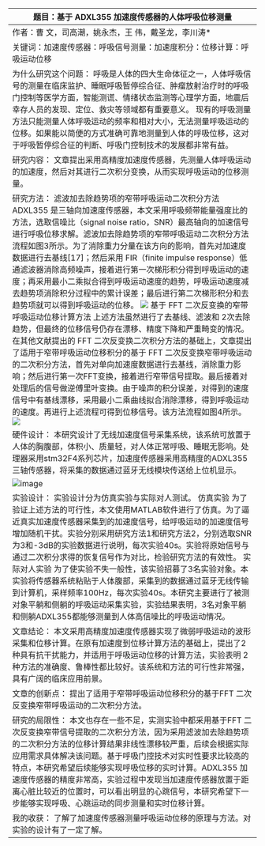 | 题目：基于 ADXL355 加速度传感器的人体呼吸位移测量                                                                                                                                                                                                                                                                                                                                                                                                                                                                                                                                                                                                                                                                                                                                                                                                                                                                                                                                                                                                                                                                                                                                                                                                                          |
|----------------------------------------------------------------------------------------------------------------------------------------------------------------------------------------------------------------------------------------------------------------------------------------------------------------------------------------------------------------------------------------------------------------------------------------------------------------------------------------------------------------------------------------------------------------------------------------------------------------------------------------------------------------------------------------------------------------------------------------------------------------------------------------------------------------------------------------------------------------------------------------------------------------------------------------------------------------------------------------------------------------------------------------------------------------------------------------------------------------------------------------------------------------------------------------------------------------------------------------------------------------------------|
| 作者：曹 文，司高潮，姚永杰，王 伟，戴圣龙，李川涛\*                                                                                                                                                                                                                                                                                                                                                                                                                                                                                                                                                                                                                                                                                                                                                                                                                                                                                                                                                                                                                                                                                                                                                                                                                       |
| 关键词：加速度传感器：呼吸信号测量：加速度积分：位移计算：呼吸运动位移                                                                                                                                                                                                                                                                                                                                                                                                                                                                                                                                                                                                                                                                                                                                                                                                                                                                                                                                                                                                                                                                                                                                                                                                     |
| 为什么研究这个问题： 呼吸是人体的四大生命体征之一，人体呼吸信号的测量在临床监护、睡眠呼吸暂停综合征、肿瘤放射治疗时的呼吸门控制等医学方面，智能测谎、情绪状态监测等心理学方面，地震后幸存人员的发现、定位、救灾等领域都有重要意义。 现有的呼吸测量方法只能测量人体呼吸运动的频率和相对大小，无法测量呼吸运动的位移。如果能以简便的方式准确可靠地测量到人体的呼吸位移，这对于呼吸暂停综合征的判断、呼吸门控制技术的发展都非常有益。                                                                                                                                                                                                                                                                                                                                                                                                                                                                                                                                                                                                                                                                                                                                                                                                                                         |
| 研究内容： 文章提出采用高精度加速度传感器，先测量人体呼吸运动的加速度，然后对其进行二次积分变换，从而实现呼吸运动的位移测量。                                                                                                                                                                                                                                                                                                                                                                                                                                                                                                                                                                                                                                                                                                                                                                                                                                                                                                                                                                                                                                                                                                                                              |
| 研究方法： 滤波加去除趋势项的窄带呼吸运动二次积分方法 ADXL355 是三轴向加速度传感器，本文采用呼吸频带能量强度比的方法，选取信噪比（signal noise ratio，SNR）最高轴向的加速信号进行呼吸位移求解。滤波加去除趋势项的窄带呼吸运动二次积分方法流程如图3所示。为了消除重力分量在该方向的影响，首先对加速度数据进行去基线[17]；然后采用 FIR（finite impulse response）低通滤波器消除高频噪声，接着进行第一次梯形积分得到呼吸运动的速度；再采用最小二乘拟合得到呼吸运动速度的趋势，呼吸运动速度减去趋势项消除积分过程中的累计误差；最后进行第二次梯形积分和去趋势项就可以得到呼吸运动的位移。 ![](media/b377f8499a49da9f5f37c4fb55483f5d.png) 基于 FFT 二次反变换的窄带呼吸运动位移计算方法 上述方法虽然进行了去基线、滤波和 2次去除趋势，但最终的位移信号仍存在漂移、精度下降和严重畸变的情况。在其他文献提出的 FFT 二次反变换二次积分方法的基础上，文章提出了适用于窄带呼吸运动位移积分的基于 FFT 二次反变换窄带呼吸运动的二次积分方法，首先对单向加速度数据进行去基线，消除重力影响；然后进行第一次FFT变换，接着进行窄带信号提取。最后接着对处理后的信号做逆傅里叶变换。由于噪声的积分误差，对得到的速度信号中有基线漂移，采用最小二乘曲线拟合消除漂移，得到呼吸运动的速度。再进行上述流程可得到位移信号。该方法流程如图4所示。 ![](media/be15d260d52f3cf6f8921b941d36e439.png) |
| 硬件设计： 本研究设计了无线加速度信号采集系统，该系统可放置于人体的胸腹部，体积小、质量轻，对人体正常呼吸、睡眠无影响。处理器采用stm32F4系列芯片，加速度传感器采用高精度的ADXL355三轴传感器，将采集的数据通过蓝牙无线模块传送给上位机显示。
![image]([(https://github.com/yanhalf/-/blob/main/image/b377f8499a49da9f5f37c4fb55483f5d.png))                                                                                                                                                                                                                                                                                                                                                                                                                                                                                                                                                                                                                                                                                                                                                                                                                                                                                                                                                                                |
| 实验设计： 实验设计分为仿真实验与实际对人测试。 仿真实验 为了验证上述方法的可行性，本文使用MATLAB软件进行了仿真。为了逼近真实加速度传感器采集到的加速度信号，给呼吸运动的加速度信号增加随机干扰。实验分别采用研究方法1和研究方法2，分别选取SNR为3和-3dB的实验数据进行说明，每次实验40s。实验将原始信号与通过二次积分求得的恢复信号作为对比，检验研究方法的有效性。 实际对人实验 为了使实验不失一般性，该实验招募了3名实验对象。本实验将传感器系统粘贴于人体腹部，采集到的数据通过蓝牙无线传输到计算机，采样频率100Hz，每次实验40s。本研究主要进行了被测对象平躺和侧躺的呼吸运动采集实验，实验结果表明，3名对象平躺和侧躺ADXL355都能够测量到人体高信噪比的呼吸运动情况。                                                                                                                                                                                                                                                                                                                                                                                                                                                                                                                                                                                                    |
| 文章结论： 本文采用高精度加速度传感器实现了微弱呼吸运动的波形采集和位移计算。在原有加速度到位移计算方法的基础上，提出了2 种具有抗干扰能力，并适用于呼吸运动位移的计算方法，实验表明 2 种方法的准确度、鲁棒性都比较好。该系统和方法的可行性非常强，具有广阔的临床应用前景。                                                                                                                                                                                                                                                                                                                                                                                                                                                                                                                                                                                                                                                                                                                                                                                                                                                                                                                                                                                                 |
| 文章的创新点： 提出了适用于窄带呼吸运动位移积分的基于FFT 二次反变换窄带呼吸运动的二次积分方法。                                                                                                                                                                                                                                                                                                                                                                                                                                                                                                                                                                                                                                                                                                                                                                                                                                                                                                                                                                                                                                                                                                                                                                            |
| 研究的局限性： 本文也存在一些不足，实测实验中都采用基于FFT 二次反变换窄带信号提取的二次积分方法，因为采用滤波加去除趋势项的二次积分方法的位移计算结果非线性漂移较严重，后续会根据实际应用需求具体解决该问题。基于呼吸门控技术对实时性要求比较高的特点，本研究希望后续能够实现呼吸位移的实时计算。ADXL355 加速度传感器的精度非常高，实验过程中发现当加速度传感器放置于距离心脏比较近的位置时，可以看出明显的心跳信号，本研究希望下一步能够实现呼吸、心跳运动的同步测量和实时位移计算。                                                                                                                                                                                                                                                                                                                                                                                                                                                                                                                                                                                                                                                                                                                                                                                      |
| 我的收获： 了解了加速度传感器测量呼吸运动位移的原理与方法。对实验的设计有了一定了解。                                                                                                                                                                                                                                                                                                                                                                                                                                                                                                                                                                                                                                                                                                                                                                                                                                                                                                                                                                                                                                                                                                                                                                                      |

